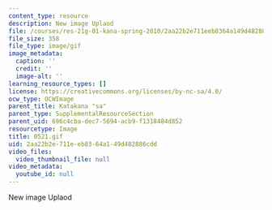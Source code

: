 ```yaml
---
content_type: resource
description: New image Uplaod
file: /courses/res-21g-01-kana-spring-2010/2aa22b2e711eeb8364a149d482886cdd_0521.gif
file_size: 358
file_type: image/gif
image_metadata:
  caption: ''
  credit: ''
  image-alt: ''
learning_resource_types: []
license: https://creativecommons.org/licenses/by-nc-sa/4.0/
ocw_type: OCWImage
parent_title: Katakana "sa"
parent_type: SupplementalResourceSection
parent_uid: 696c4cba-dec7-5694-acb9-f1318484d852
resourcetype: Image
title: 0521.gif
uid: 2aa22b2e-711e-eb83-64a1-49d482886cdd
video_files:
  video_thumbnail_file: null
video_metadata:
  youtube_id: null
---
```

New image Uplaod